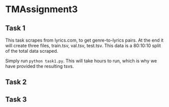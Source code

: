 # TMAssignment3

## Task 1
This task scrapes from lyrics.com, to get genre-to-lyrics pairs. 
At the end it will create three files, train.tsv, val.tsv, test.tsv. 
This data is a 80:10:10 split of the total data scraped. 

Simply run `python task1.py`. 
This will take hours to run, which is why we have provided the resulting tsvs. 

## Task 2

## Task 3
